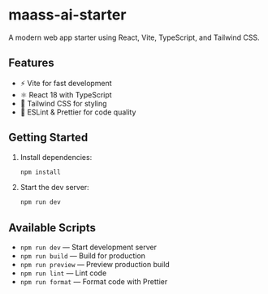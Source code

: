 # maass-ai-starter

A modern web app starter using React, Vite, TypeScript, and Tailwind CSS.

## Features
- ⚡️ Vite for fast development
- ⚛️ React 18 with TypeScript
- 🎨 Tailwind CSS for styling
- 🧹 ESLint & Prettier for code quality

## Getting Started

1. Install dependencies:
   ```bash
   npm install
   ```
2. Start the dev server:
   ```bash
   npm run dev
   ```

## Available Scripts
- `npm run dev` — Start development server
- `npm run build` — Build for production
- `npm run preview` — Preview production build
- `npm run lint` — Lint code
- `npm run format` — Format code with Prettier
